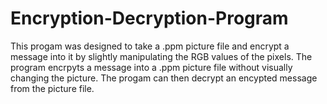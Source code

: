 # Encryption-Decryption-Program

This progam was designed to take a .ppm picture file and encrypt a message into it by slightly manipulating the RGB values of the pixels.
The program encrpyts a message into a .ppm picture file without visually changing the picture.
The progam can then decrypt an encypted message from the picture file.

